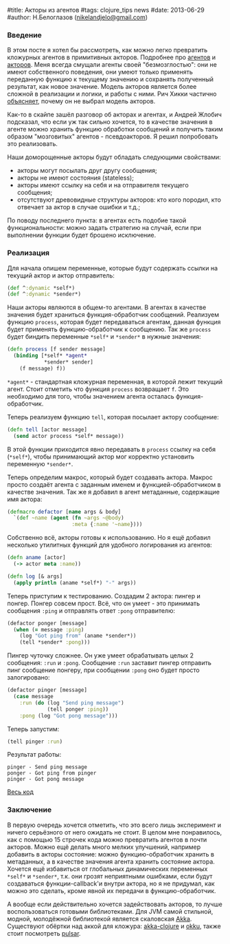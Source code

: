 #title: Акторы из агентов
#tags: clojure_tips news
#date: 2013-06-29
#author: Н.Белоглазов (nikelandjelo@gmail.com)

### Введение
В этом посте я хотел бы рассмотреть, как можно легко превратить кложурных агентов в примитивных акторов. Подробнее про [агентов](http://alexott.net/ru/clojure/clojure-intro/index.html#sec21) и [акторов](http://habrahabr.ru/post/140368/). Меня всегда смущали агенты своей "безмозглостью": они не имеют собственного поведения, они умеют только применять переданную функцию к текущему значению и сохранять полученный результат, как новое значение. Модель акторов является более сложной в реализации и логики, и работы c ними. Рич Хикки частично [объясняет](https://groups.google.com/forum/#!msg/clojure/Kisk_-9dFjE/_2WxSxyd1SoJ), почему он не выбрал модель акторов.

Как-то в скайпе зашёл разговор об акторах и агентах, и Андрей Жлобич подсказал, что если уж так сильно хочется, то в качестве значения в агенте можно хранить функцию обработки сообщений и получить таким образом "мозговитых" агентов - псевдоакторов. Я решил попробовать это реализовать.

Наши доморощенные акторы будут обладать следующими свойствами:

* акторы могут посылать друг другу сообщения;
* акторы не имеют состояния (stateless);
* акторы имеют ссылку на себя и на отправителя текущего сообщения;
* отсутствуют древовидные структуры акторов: кто кого породил, кто отвечает за актор в случае ошибки и т.д.;

По поводу последнего пункта: в агентах есть подобие такой функциональности: можно задать стратегию на случай, если при выполнении функции будет брошено исключение.

### Реализация

Для начала опишем переменные, которые будут содержать ссылки на текущий актор и актор отправитель:

```clojure
(def ^:dynamic *self*)
(def ^:dynamic *sender*)
```

Наши акторы являются в общем-то агентами. В агентах в качестве значения будет храниться функция-обработчик сообщений. Реализуем функцию `process`, которая будет передаваться агентам, данная функция будет применять функцию-обработчик к сообщению. Так же `process` будет биндить переменные `*self*` и `*sender*` в нужные значения:

```clojure
(defn process [f sender message]
  (binding [*self* *agent*
            *sender* sender]
    (f message) f))
```

`*agent*` - стандартная кложурная переменная, в которой лежит текущий агент. Стоит отметить что функция `process` возвращает `f`. Это необходимо для того, чтобы значением агента осталась функция-обработчик.

Теперь реализуем функцию `tell`, которая посылает актору сообщение:

```clojure
(defn tell [actor message]
  (send actor process *self* message))
```

В этой функции приходится явно передавать в `process` ссылку на себя (`*self*`), чтобы принимающий актор мог корректно установить переменную `*sender*`.

Теперь определим макрос, который будет создавать актора. Макрос просто создаёт агента с заданным именем и функцией-обработчиком в качестве значения. Так же я добавил в агент метаданные, содержащие имя актора:

```clojure
(defmacro defactor [name args & body]
  `(def ~name (agent (fn ~args ~@body)
                     :meta {:name '~name})))
```

Собственно всё, акторы готовы к использованию. Но я ещё добавил несколько утилитных функций для удобного логирования из агентов:

```clojure
(defn aname [actor]
  (-> actor meta :name))

(defn log [& args]
  (apply println (aname *self*) "-" args))
```

Теперь приступим к тестированию. Создадим 2 актора: пингер и понгер. Понгер совсем прост. Всё, что он умеет - это принимать сообщения `:ping` и отправлять ответ `:pong` отправителю:

```clojure
(defactor ponger [message]
  (when (= message :ping)
    (log "Got ping from" (aname *sender*))
    (tell *sender* :pong)))
```

Пингер чуточку сложнее. Он уже умеет обрабатывать целых 2 сообщения: `:run` и `:pong`. Сообщение `:run` заставит пингер отправить пинг сообщение понгеру, при сообщении `:pong` оно будет просто залогировано:

```clojure
(defactor pinger [message]
  (case message
    :run (do (log "Send ping message")
             (tell ponger :ping))
    :pong (log "Got pong message")))
```

Теперь запустим:

```clojure
(tell pinger :run)
```

Результат работы:

```
pinger - Send ping message
ponger - Got ping from pinger
pinger - Got pong message
```

[Весь код](https://gist.github.com/nbeloglazov/5891789)

### Заключение

В первую очередь хочется отметить, что это всего лишь эксперимент и ничего серьёзного от него ожидать не стоит. В целом мне понравилось, как с помощью 15 строчек кода можно превратить агентов в почти акторов. Можно ещё делать много мелких улучшений, например добавить в акторы состояние: можно функцию-обработчик хранить в метаданных, а в качестве значения агента хранить состояние актора. Хочется ещё избавиться от глобальных динамических переменных `*self*` и `*sender*`, т.к. они грозят неприятными ошибками, если будут создаваться функции-callback'и внутри актора, но я не придумал, как можно это сделать, кроме явной их передачи в функцию-обработчик.

А вообще если действительно хочется задействовать акторов, то лучше воспользоваться готовыми библиотеками. Для JVM самой стильной, модной, молодёжной библиотекой является скаловская [Akka](http://akka.io/). Существуют обёртки над аккой для кложура: [akka-clojure](https://github.com/jasongustafson/akka-clojure) и [okku](https://github.com/gaverhae/okku), также стоит посмотреть [pulsar](https://github.com/puniverse/pulsar).

